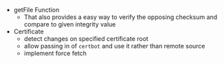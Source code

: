 - getFile Function
  - That also provides a easy way to verify the opposing checksum and compare to given integrity value
- Certificate
  - detect changes on specified certificate root
  - allow passing in of `certbot` and use it rather than remote source
  - implement force fetch
